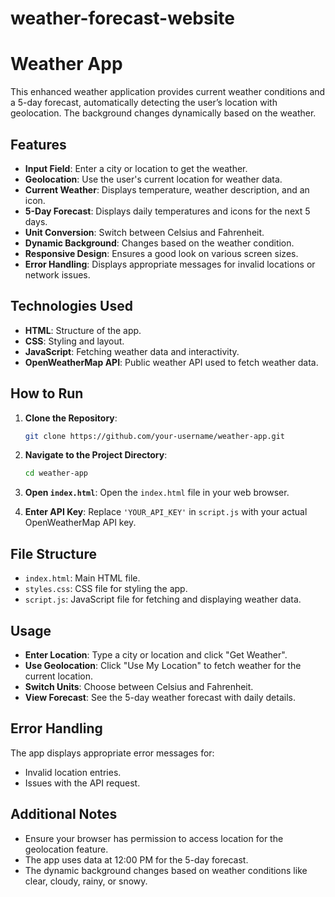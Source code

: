 # weather-forecast-website 
# Weather App

This enhanced weather application provides current weather conditions and a 5-day forecast, automatically detecting the user’s location with geolocation. The background changes dynamically based on the weather.

## Features

- **Input Field**: Enter a city or location to get the weather.
- **Geolocation**: Use the user's current location for weather data.
- **Current Weather**: Displays temperature, weather description, and an icon.
- **5-Day Forecast**: Displays daily temperatures and icons for the next 5 days.
- **Unit Conversion**: Switch between Celsius and Fahrenheit.
- **Dynamic Background**: Changes based on the weather condition.
- **Responsive Design**: Ensures a good look on various screen sizes.
- **Error Handling**: Displays appropriate messages for invalid locations or network issues.

## Technologies Used

- **HTML**: Structure of the app.
- **CSS**: Styling and layout.
- **JavaScript**: Fetching weather data and interactivity.
- **OpenWeatherMap API**: Public weather API used to fetch weather data.

## How to Run

1. **Clone the Repository**:
    ```sh
    git clone https://github.com/your-username/weather-app.git
    ```

2. **Navigate to the Project Directory**:
    ```sh
    cd weather-app
    ```

3. **Open `index.html`**:
    Open the `index.html` file in your web browser.

4. **Enter API Key**:
    Replace `'YOUR_API_KEY'` in `script.js` with your actual OpenWeatherMap API key.

## File Structure

- `index.html`: Main HTML file.
- `styles.css`: CSS file for styling the app.
- `script.js`: JavaScript file for fetching and displaying weather data.

## Usage

- **Enter Location**: Type a city or location and click "Get Weather".
- **Use Geolocation**: Click "Use My Location" to fetch weather for the current location.
- **Switch Units**: Choose between Celsius and Fahrenheit.
- **View Forecast**: See the 5-day weather forecast with daily details.


## Error Handling

The app displays appropriate error messages for:
- Invalid location entries.
- Issues with the API request.

## Additional Notes

- Ensure your browser has permission to access location for the geolocation feature.
- The app uses data at 12:00 PM for the 5-day forecast.
- The dynamic background changes based on weather conditions like clear, cloudy, rainy, or snowy.


